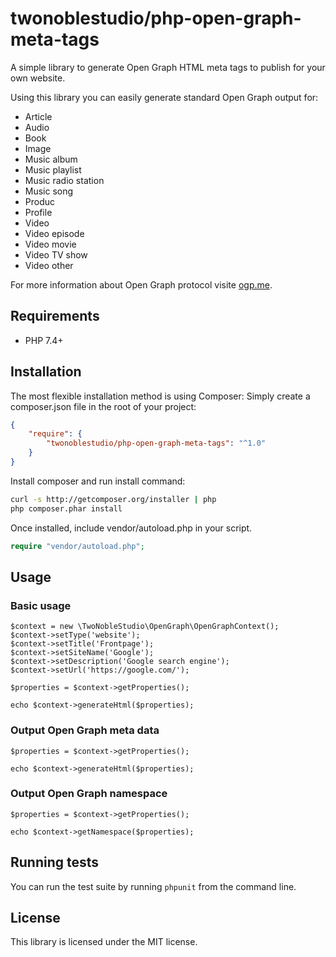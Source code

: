 # twonoblestudio/php-open-graph-meta-tags

A simple library to generate Open Graph HTML meta tags to publish for your own website.

Using this library you can easily generate standard Open Graph output for:

* Article
* Audio
* Book
* Image
* Music album
* Music playlist
* Music radio station
* Music song
* Produc
* Profile
* Video
* Video episode
* Video movie
* Video TV show
* Video other

For more information about Open Graph protocol visite [ogp.me](http://ogp.me).

## Requirements

* PHP 7.4+

## Installation

The most flexible installation method is using Composer: Simply create a composer.json file in the root of your project:
``` json
{
    "require": {
        "twonoblestudio/php-open-graph-meta-tags": "^1.0"
    }
}
```

Install composer and run install command:
``` bash
curl -s http://getcomposer.org/installer | php
php composer.phar install
``` 

Once installed, include vendor/autoload.php in your script.

``` php
require "vendor/autoload.php";
```

## Usage

### Basic usage

```
$context = new \TwoNobleStudio\OpenGraph\OpenGraphContext();
$context->setType('website');
$context->setTitle('Frontpage');
$context->setSiteName('Google');
$context->setDescription('Google search engine');
$context->setUrl('https://google.com/');

$properties = $context->getProperties();

echo $context->generateHtml($properties);
```

### Output Open Graph meta data

```
$properties = $context->getProperties();

echo $context->generateHtml($properties);
```

### Output Open Graph namespace

```
$properties = $context->getProperties();

echo $context->getNamespace($properties);
```

## Running tests

You can run the test suite by running `phpunit` from the command line.

## License

This library is licensed under the MIT license.
